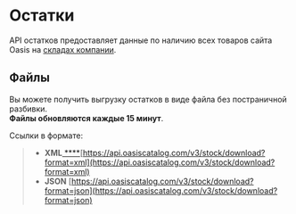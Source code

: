# Остатки

API остатков предоставляет данные по наличию всех товаров сайта Oasis на [складах компании](https://oasiscatalog.gitbooks.io/api-oasis/content/vigruzhaemaya-informatsiya/spravochniki-skladov.html).

## Файлы

Вы можете получить выгрузку остатков в виде файла без постраничной разбивки.  
**Файлы обновляются каждые 15 минут**.

Ссылки в формате:

> * **XML**[ ****](https://api.oasiscatalog.com/v3/stock/download?format=xml)[https://api.oasiscatalog.com/v3/stock/download?format=xml](https://api.oasiscatalog.com/v3/stock/download?format=xml)
> * **JSON** [https://api.oasiscatalog.com/v3/stock/download?format=json](https://api.oasiscatalog.com/v3/stock/download?format=json)


